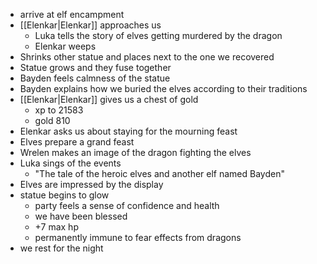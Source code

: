 - arrive at elf encampment
- [[Elenkar|Elenkar]] approaches us
	- Luka tells the story of elves getting murdered by the dragon
	- Elenkar weeps
- Shrinks other statue and places next to the one we recovered
- Statue grows and they fuse together
- Bayden feels calmness of the statue
- Bayden explains how we buried the elves according to their traditions
- [[Elenkar|Elenkar]] gives us a chest of gold
	- xp to 21583
	- gold 810
- Elenkar asks us about staying for the mourning feast
- Elves prepare a grand feast
- Wrelen makes an image of the dragon fighting the elves
- Luka sings of the events
	- "The tale of the heroic elves and another elf named Bayden"
- Elves are impressed by the display
- statue begins to glow
	- party feels a sense of confidence and health
	- we have been blessed
	- +7 max hp
	- permanently immune to fear effects from dragons
- we rest for the night
